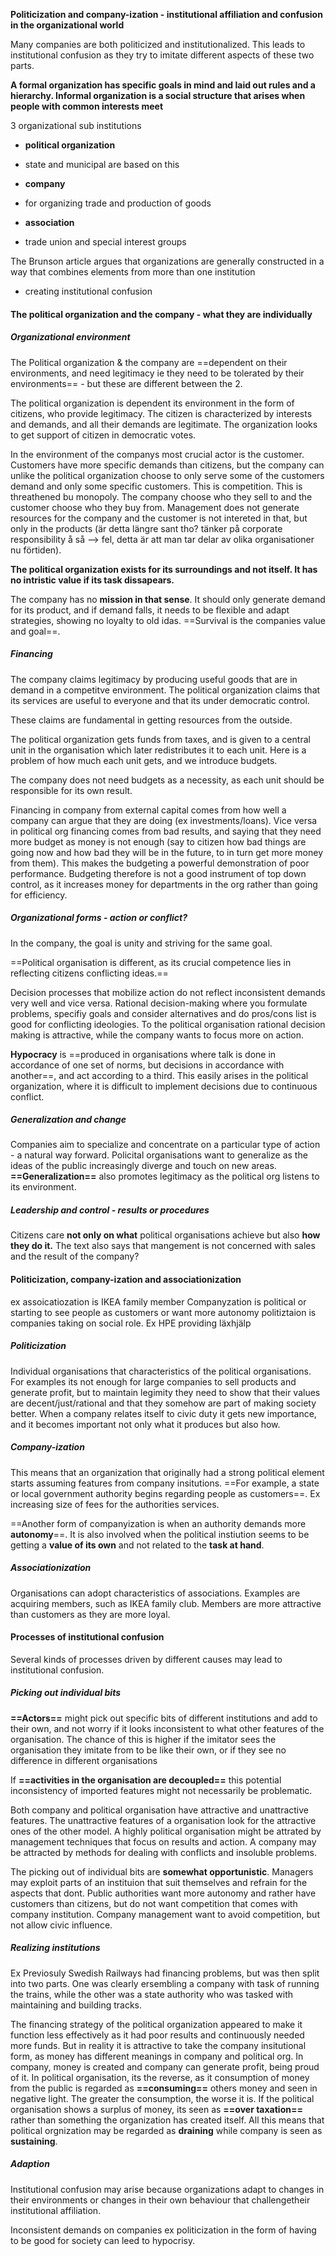 **Politicization and company-ization - institutional affiliation and confusion in the organizational world**

Many companies are both politicized and institutionalized. This leads to institutional confusion as they try to imitate different aspects of these two parts.

**A formal organization has specific goals in mind and laid out rules and a hierarchy. Informal organization is a social structure that arises when people with common interests meet**

  

3 organizational sub institutions

- **political organization**

- state and municipal are based on this

- **company**

- for organizing trade and production of goods

- **association**

- trade union and special interest groups

  

The Brunson article argues that organizations are generally constructed in a way that combines elements from more than one institution

- creating institutional confusion

#### The political organization and the company - what they are individually
##### Organizational environment

  

The Political organization & the company are ==dependent on their environments, and need legitimacy ie they need to be tolerated by their environments== - but these are different between the 2.

The political organization is dependent its environment in the form of citizens, who provide legitimacy. The citizen is characterized by interests and demands, and all their demands are legitimate. The organization looks to get support of citizen in democratic votes.
  

In the environment of the companys most crucial actor is the customer. Customers have more specific demands than citizens, but the company can unlike the political organization choose to only serve some of the customers demand and only some specific customers. This is competition. This is threathened bu monopoly. The company choose who they sell to and the customer choose who they buy from. Management does not generate resources for the company and the customer is not intereted in that, but only in the products (är detta längre sant tho? tänker på corporate responsibility å så —> fel, detta är att man tar delar av olika organisationer nu förtiden).


**The political organization exists for its surroundings and not itself. It has no intristic value if its task dissapears.**


The company has no **mission in that sense**. It should only generate demand for its product, and if demand falls, it needs to be flexible and adapt strategies, showing no loyalty to old idas. ==Survival is the companies value and goal==.

  
##### Financing

The company claims legitimacy by producing useful goods that are in demand in a competitve environment. The political organization claims that its services are useful to everyone and that its under democratic control.

These claims are fundamental in getting resources from the outside.

The political organization gets funds from taxes, and is given to a central unit in the organisation which later redistributes it to each unit. Here is a problem of how much each unit gets, and we introduce budgets.

The company does not need budgets as a necessity, as each unit should be responsible for its own result.

Financing in company from external capital comes from how well a company can argue that they are doing (ex investments/loans). Vice versa in political org financing comes from bad results, and saying that they need more budget as money is not enough (say to citizen how bad things are going now and how bad they will be in the future, to in turn get more money from them). This makes the budgeting a powerful demonstration of poor performance. Budgeting therefore is not a good instrument of top down control, as it increases money for departments in the org rather than going for efficiency.

##### Organizational forms - action or conflict?  

In the company, the goal is unity and striving for the same goal.

==Political organisation is different, as its crucial competence lies in reflecting citizens conflicting ideas.==

Decision processes that mobilize action do not reflect inconsistent demands very well and vice versa. Rational decision-making where you formulate problems, specifiy goals and consider alternatives and do pros/cons list is good for conflicting ideologies. To the political organisation rational decision making is attractive, while the company wants to focus more on action.

**Hypocracy** is ==produced in organisations where talk is done in accordance of one set of norms, but decisions in accordance with another==, and act according to a third. This easily arises in the political organization, where it is difficult to implement decisions due to continuous conflict.
##### Generalization and change

Companies aim to specialize and concentrate on a particular type of action - a natural way forward. Policital organisations want to generalize as the ideas of the public increasingly diverge and touch on new areas. **==Generalization==** also promotes legitimacy as the political org listens to its environment.

##### Leadership and control - results or procedures

Citizens care **not only on what** political organisations achieve but also **how they do it.** The text also says that mangement is not concerned with sales and the result of the company?

#### Politicization, company-ization and associationization

ex assoicatiozation is IKEA family member
Companyzation is political or starting to see people as customers or want more autonomy
politiztaion is companies taking on social role. Ex HPE providing läxhjälp
##### Politicization

Individual organisations that characteristics of the political organisations. For examples its not enough for large companies to sell products and generate profit, but to maintain legimity they need to show that their values are decent/just/rational and that they somehow are part of making society better. When a company relates itself to civic duty it gets new importance, and it becomes important not only what it produces but also how.

  

##### Company-ization

This means that an organization that originally had a strong political element starts assuming features from company insitutions. ==For example, a state or local government authority begins regarding people as customers==. Ex increasing size of fees for the authorities services.

  
==Another form of companyization is when an authority demands more **autonomy**==. It is also involved when the political instiution seems to be getting a **value of its own** and not related to the **task at hand**.
##### Associationization

Organisations can adopt characteristics of associations. Examples are acquiring members, such as IKEA family club. Members are more attractive than customers as they are more loyal.


#### Processes of institutional confusion

Several kinds of processes driven by different causes may lead to institutional confusion.

##### Picking out individual bits

**==Actors==** might pick out specific bits of different institutions and add to their own, and not worry if it looks inconsistent to what other features of the organisation. The chance of this is higher if the imitator sees the organisation they imitate from to be like their own, or if they see no difference in different organisations

If **==activities in the organisation are decoupled==** this potential inconsistency of imported features might not necessarily be problematic.

Both company and political organisation have attractive and unattractive features. The unattractive features of a organisation look for the attractive ones of the other model. A highly political organisation might be attrated by management techniques that focus on results and action. A company may be attracted by methods for dealing with conflicts and insoluble problems.

The picking out of individual bits are **somewhat opportunistic**. Managers may exploit parts of an instituion that suit themselves and refrain for the aspects that dont. Public authorities want more autonomy and rather have customers than citizens, but do not want competition that comes with company institution. Company management want to avoid competition, but not allow civic influence.

  

##### Realizing institutions

Ex Previosuly Swedish Railways had financing problems, but was then split into two parts. One was clearly ersembling a company with task of running the trains, while the other was a state authority who was tasked with maintaining and building tracks.  

The financing strategy of the political organization appeared to make it function less effectively as it had poor results and continuously needed more funds. But in reality it is attractive to take the company insitutional form, as money has different meanings in company and political org. In company, money is created and company can generate profit, being proud of it. In political organisation, its the reverse, as it consumption of money from the public is regarded as **==consuming==** others money and seen in negative light. The greater the consumption, the worse it is. If the political organisation shows a surplus of money, its seen as **==over taxation==** rather than something the organization has created itself. All this means that political orgnization may be regarded as **draining** while company is seen as **sustaining**.

  

##### Adaption

Institutional confusion may arise because organizations adapt to changes in their environments or changes in their own behaviour that challengetheir institutional affiliation.

Inconsistent demands on companies ex politicization in the form of having to be good for society can leed to hypocrisy.